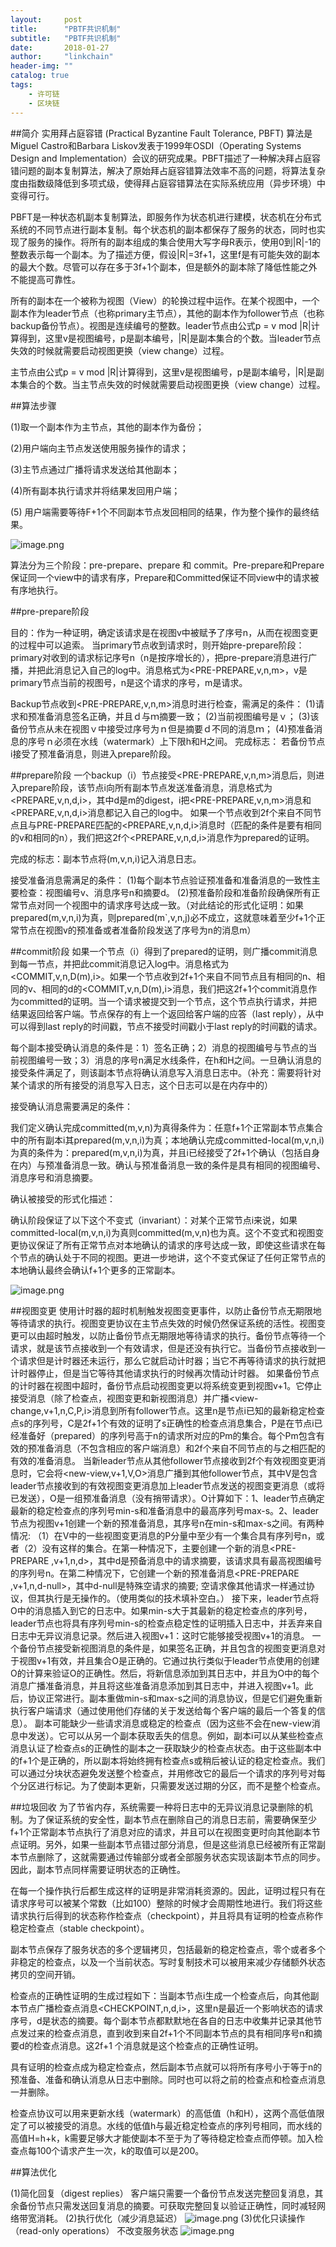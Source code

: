 ```yaml
---
layout:     post
title:      "PBTF共识机制"
subtitle:   "PBTF共识机制"
date:       2018-01-27
author:     "linkchain"
header-img: ""
catalog: true
tags:
    - 许可链
    - 区块链
---
```

##简介
实用拜占庭容错 (Practical Byzantine Fault Tolerance, PBFT) 算法是Miguel Castro和Barbara Liskov发表于1999年OSDI（Operating Systems Design and Implementation）会议的研究成果。PBFT描述了一种解决拜占庭容错问题的副本复制算法，解决了原始拜占庭容错算法效率不高的问题，将算法复杂度由指数级降低到多项式级，使得拜占庭容错算法在实际系统应用（异步环境）中变得可行。

PBFT是一种状态机副本复制算法，即服务作为状态机进行建模，状态机在分布式系统的不同节点进行副本复制。每个状态机的副本都保存了服务的状态，同时也实现了服务的操作。将所有的副本组成的集合使用大写字母R表示，使用0到|R|-1的整数表示每一个副本。为了描述方便，假设|R|=3f+1，这里f是有可能失效的副本的最大个数。尽管可以存在多于3f+1个副本，但是额外的副本除了降低性能之外不能提高可靠性。

所有的副本在一个被称为视图（View）的轮换过程中运作。在某个视图中，一个副本作为leader节点（也称primary主节点），其他的副本作为follower节点（也称backup备份节点）。视图是连续编号的整数。leader节点由公式p = v mod |R|计算得到，这里v是视图编号，p是副本编号，|R|是副本集合的个数。当leader节点失效的时候就需要启动视图更换（view change）过程。

主节点由公式p = v mod |R|计算得到，这里v是视图编号，p是副本编号，|R|是副本集合的个数。当主节点失效的时候就需要启动视图更换（view change）过程。

##算法步骤

(1)取一个副本作为主节点，其他的副本作为备份；

(2)用户端向主节点发送使用服务操作的请求；

(3)主节点通过广播将请求发送给其他副本；

(4)所有副本执行请求并将结果发回用户端；

(5) 用户端需要等待F+1个不同副本节点发回相同的结果，作为整个操作的最终结果。

![image.png](http://upload-images.jianshu.io/upload_images/3959874-525272aaa974792e.png?imageMogr2/auto-orient/strip%7CimageView2/2/w/1240)

算法分为三个阶段：pre-prepare、prepare 和 commit。Pre-prepare和Prepare保证同一个view中的请求有序，Prepare和Committed保证不同view中的请求被有序地执行。

##pre-prepare阶段

目的：作为一种证明，确定该请求是在视图v中被赋予了序号n，从而在视图变更的过程中可以追索。
当primary节点收到请求时，则开始pre-prepare阶段：primary对收到的请求标记序号n（n是按序增长的），把pre-prepare消息进行广播，并把此消息记入自己的log中。消息格式为<PRE-PREPARE,v,n,m>，v是primary节点当前的视图号，n是这个请求的序号，m是请求。

Backup节点收到<PRE-PREPARE,v,n,m>消息时进行检查，需满足的条件：
(1)请求和预准备消息签名正确，并且ｄ与ｍ摘要一致；
(2)当前视图编号是ｖ；
(3)该备份节点从未在视图ｖ中接受过序号为ｎ但是摘要ｄ不同的消息ｍ；
(4)预准备消息的序号ｎ必须在水线（watermark）上下限h和H之间。
完成标志：
若备份节点i接受了预准备消息，则进入prepare阶段。


##prepare阶段
一个backup（i）节点接受<PRE-PREPARE,v,n,m>消息后，则进入prepare阶段，该节点i向所有副本节点发送准备消息，消息格式为<PREPARE,v,n,d,i>，其中d是m的digest，i把<PRE-PREPARE,v,n,m>消息和<PREPARE,v,n,d,i>消息都记入自己的log中。
如果一个节点收到2f个来自不同节点且与PRE-PREPARE匹配的<PREPARE,v,n,d,i>消息时（匹配的条件是要有相同的v和相同的n），我们把这2f个<PREPARE,v,n,d,i>消息作为prepared的证明。

完成的标志：副本节点将(m,v,n,i)记入消息日志。

接受准备消息需满足的条件：
(1)每个副本节点验证预准备和准备消息的一致性主要检查：视图编号v、消息序号n和摘要d。
(2)预准备阶段和准备阶段确保所有正常节点对同一个视图中的请求序号达成一致。（对此结论的形式化证明：如果prepared(m,v,n,i)为真，则prepared(m`,v,n,j)必不成立，这就意味着至少f+1个正常节点在视图v的预准备或者准备阶段发送了序号为n的消息m）


##commit阶段
如果一个节点（i）得到了prepared的证明，则广播commit消息到每一节点，并把此commit消息记入log中。消息格式为<COMMIT,v,n,D(m),i>。如果一个节点收到2f+1个来自不同节点且有相同的n、相同的v、相同的d的<COMMIT,v,n,D(m),i>消息，我们把这2f+1个commit消息作为committed的证明。当一个请求被提交到一个节点，这个节点执行请求，并把结果返回给客户端。节点保存的有上一个返回给客户端的应答（last reply），从中可以得到last reply的时间戳，节点不接受时间戳小于last reply的时间戳的请求。

每个副本接受确认消息的条件是：1）签名正确；2）消息的视图编号与节点的当前视图编号一致；3）消息的序号n满足水线条件，在h和H之间。一旦确认消息的接受条件满足了，则该副本节点将确认消息写入消息日志中。（补充：需要将针对某个请求的所有接受的消息写入日志，这个日志可以是在内存中的）

接受确认消息需要满足的条件：

我们定义确认完成committed(m,v,n)为真得条件为：任意f+1个正常副本节点集合中的所有副本i其prepared(m,v,n,i)为真；本地确认完成committed-local(m,v,n,i)为真的条件为：prepared(m,v,n,i)为真，并且i已经接受了2f+1个确认（包括自身在内）与预准备消息一致。确认与预准备消息一致的条件是具有相同的视图编号、消息序号和消息摘要。

确认被接受的形式化描述：

确认阶段保证了以下这个不变式（invariant）：对某个正常节点i来说，如果committed-local(m,v,n,i)为真则committed(m,v,n)也为真。这个不变式和视图变更协议保证了所有正常节点对本地确认的请求的序号达成一致，即使这些请求在每个节点的确认处于不同的视图。更进一步地讲，这个不变式保证了任何正常节点的本地确认最终会确认f+1个更多的正常副本。

![image.png](http://upload-images.jianshu.io/upload_images/3959874-4f3611debb5bc8fe.png?imageMogr2/auto-orient/strip%7CimageView2/2/w/1240)

##视图变更
使用计时器的超时机制触发视图变更事件，以防止备份节点无期限地等待请求的执行。视图变更协议在主节点失效的时候仍然保证系统的活性。视图变更可以由超时触发，以防止备份节点无期限地等待请求的执行。备份节点等待一个请求，就是该节点接收到一个有效请求，但是还没有执行它。当备份节点接收到一个请求但是计时器还未运行，那么它就启动计时器；当它不再等待请求的执行就把计时器停止，但是当它等待其他请求执行的时候再次情动计时器。
如果备份节点的计时器在视图中超时，备份节点启动视图变更以将系统变更到视图v+1。它停止接受消息（除了检查点，视图变更和新视图消息）并广播<view-change,v+1,n,C,P,i>消息到所有follower节点。这里n是节点i已知的最新稳定检查点s的序列号，C是2f+1个有效的证明了s正确性的检查点消息集合，P是在节点i已经准备好（prepared）的序列号高于n的请求所对应的Pm的集合。每个Pm包含有效的预准备消息（不包含相应的客户端消息）和2f个来自不同节点的与之相匹配的有效的准备消息。 
当新leader节点从其他follower节点接收到2f个有效视图变更消息时，它会将<new-view,v+1,V,O>消息广播到其他follower节点，其中V是包含leader节点接收到的有效视图变更消息加上leader节点发送的视图变更消息（或将已发送），O是一组预准备消息（没有捎带请求）。O计算如下：1、leader节点确定最新的稳定检查点的序列号min-s和准备消息中的最高序列号max-s。2、leader节点为视图v+1创建一个新的预准备消息，其序号n在min-s和max-s之间。有两种情况: （1）在V中的一些视图变更消息的P分量中至少有一个集合具有序列号n，或者（2）没有这样的集合。在第一种情况下，主要创建一个新的消息<PRE-PREPARE ,v+1,n,d>，其中d是预备消息中的请求摘要，该请求具有最高视图编号的序列号n。在第二种情况下，它创建一个新的预准备消息<PRE-PREPARE ,v+1,n,d-null>，其中d-null是特殊空请求的摘要; 空请求像其他请求一样通过协议，但其执行是无操作的。（使用类似的技术填补空白。）
    接下来，leader节点将O中的消息插入到它的日志中。如果min-s大于其最新的稳定检查点的序列号，leader节点也将具有序列号min-s的检查点稳定性的证明插入日志中，并丢弃来自日志中无异议消息记录。然后进入视图v+1：这时它能够接受视图v+1的消息。
    一个备份节点接受新视图消息的条件是，如果签名正确，并且包含的视图变更消息对于视图v+1有效，并且集合O是正确的。它通过执行类似于leader节点使用的创建O的计算来验证O的正确性。然后，将新信息添加到其日志中，并且为O中的每个消息广播准备消息，并且将这些准备消息添加到其日志中，并进入视图v+1。此后，协议正常进行。副本重做min-s和max-s之间的消息协议，但是它们避免重新执行客户端请求（通过使用他们存储的关于发送给每个客户端的最后一个答复的信息）。
    副本可能缺少一些请求消息或稳定的检查点（因为这些不会在new-view消息中发送）。它可以从另一个副本获取丢失的信息。例如，副本i可以从某些检查点消息认证了检查点s的正确性的副本之一获取缺少的检查点状态。由于这些副本中的f+1个是正确的，所以副本将始终拥有检查点s或稍后被认证的稳定检查点。我们可以通过分块状态避免发送整个检查点，并用修改它的最后一个请求的序列号对每个分区进行标记。为了使副本更新，只需要发送过期的分区，而不是整个检查点。


##垃圾回收
为了节省内存，系统需要一种将日志中的无异议消息记录删除的机制。为了保证系统的安全性，副本节点在删除自己的消息日志前，需要确保至少f+1个正常副本节点执行了消息对应的请求，并且可以在视图变更时向其他副本节点证明。另外，如果一些副本节点错过部分消息，但是这些消息已经被所有正常副本节点删除了，这就需要通过传输部分或者全部服务状态实现该副本节点的同步。因此，副本节点同样需要证明状态的正确性。

在每一个操作执行后都生成这样的证明是非常消耗资源的。因此，证明过程只有在请求序号可以被某个常数（比如100）整除的时候才会周期性地进行。我们将这些请求执行后得到的状态称作检查点（checkpoint），并且将具有证明的检查点称作稳定检查点（stable checkpoint）。

副本节点保存了服务状态的多个逻辑拷贝，包括最新的稳定检查点，零个或者多个非稳定的检查点，以及一个当前状态。写时复制技术可以被用来减少存储额外状态拷贝的空间开销。

检查点的正确性证明的生成过程如下：当副本节点i生成一个检查点后，向其他副本节点广播检查点消息<CHECKPOINT,n,d,i>，这里n是最近一个影响状态的请求序号，d是状态的摘要。每个副本节点都默默地在各自的日志中收集并记录其他节点发过来的检查点消息，直到收到来自2f+1个不同副本节点的具有相同序号n和摘要d的检查点消息。这2f+1
个消息就是这个检查点的正确性证明。

具有证明的检查点成为稳定检查点，然后副本节点就可以将所有序号小于等于n的预准备、准备和确认消息从日志中删除。同时也可以将之前的检查点和检查点消息一并删除。

检查点协议可以用来更新水线（watermark）的高低值（h和H），这两个高低值限定了可以被接受的消息。水线的低值h与最近稳定检查点的序列号相同，而水线的高值H=h+k，k需要足够大才能使副本不至于为了等待稳定检查点而停顿。加入检查点每100个请求产生一次，k的取值可以是200。

##算法优化

(1)简化回复（digest replies）
客户端只需要一个备份节点发送完整回复消息，其余备份节点只需发送回复消息的摘要。可获取完整回复以验证正确性，同时减轻网络带宽消耗。
(2)执行优化（减少消息延迟）
![image.png](http://upload-images.jianshu.io/upload_images/3959874-b873dce726c69176.png?imageMogr2/auto-orient/strip%7CimageView2/2/w/1240)
(3)优化只读操作（read-only operations）
不改变服务状态
![image.png](http://upload-images.jianshu.io/upload_images/3959874-b2ae171261d7bfa2.png?imageMogr2/auto-orient/strip%7CimageView2/2/w/1240)





